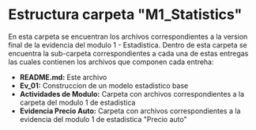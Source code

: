 # Estructura carpeta "M1_Statistics"
En esta carpeta se encuentran los archivos correspondientes a la version final de la evidencia del modulo 1 - Estadistica. Dentro de esta carpeta se encuentra la sub-carpeta correspondientes a cada una de estas entregas las cuales contienen los archivos que componen cada entreha:
 * **README.md:** Este archivo
 * **Ev_01:** Construccion de un modelo estadistico base
 * **Actividades de Modulo:** Carpeta con archivos correspondientes a la carpeta del modulo 1 de estadistica
 * **Evidencia Precio Auto:** Carpeta con archivos correspondientes a la evidencia del modulo 1 de estadistica "Precio auto"




